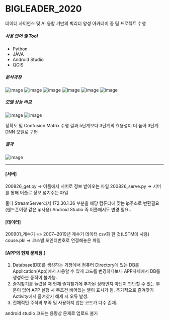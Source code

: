 # BIGLEADER_2020
데이터 사이언스 및 AI 융합 기반의 빅리더 양성 아카데미 중 팀 프로젝트 수행

<h5>사용 언어 및 Tool</h5>

- Python
- JAVA
- Android Studio
- QGIS

<h5> 분석과정 </h5>

![image](https://user-images.githubusercontent.com/68180545/139637404-e37fbbb6-58bc-4e1d-b322-911b6b4c7339.png)
![image](https://user-images.githubusercontent.com/68180545/139637534-bf031aa6-2c14-4136-b678-75f6f1be9bdf.png)
![image](https://user-images.githubusercontent.com/68180545/139637629-99e513db-bcd1-4472-baac-41d75a893a36.png)
![image](https://user-images.githubusercontent.com/68180545/139637662-34f43de5-d638-4547-a3ae-b290fc298b39.png)
![image](https://user-images.githubusercontent.com/68180545/139637687-5e7dc759-5f33-4c39-8ac4-9bf58091812e.png)
![image](https://user-images.githubusercontent.com/68180545/139637736-a786d666-f37c-4bfa-bb25-68f65560e3fc.png)

<h5> 모델 성능 비교 </h5>

![image](https://user-images.githubusercontent.com/68180545/139637803-558661d4-21ec-4385-8389-8f8cbac5fd03.png)
![image](https://user-images.githubusercontent.com/68180545/139637826-9d3542c0-f783-44ee-954b-fbebcc546f89.png)

정확도 및 Confusion Matrix 수행 결과 5단계보다 3단계의 효용성이 더 높아 3단계 DNN 모델로 구현

<h5> 결과 </h5>

![image](https://user-images.githubusercontent.com/68180545/139637955-45b9e80e-1e78-4385-af49-0382d0de7dac.png)

----------------------------------------------------------------------------------------------------------------------------

<h4> [서버] </h4>

200826_get.py -> 어플에서 서버로 정보 받아오는 파일
200826_serve.py -> 서버를 통해 어플로 정보 넘겨주는 파일

둘다 StreamServer라서 172.30.1.36 부분을 해당 컴퓨터에 맞는 ip주소로 변환필요 (핸드폰이랑 같은 ip사용)
Android Studio 즉 어플에서도 변경 필요..

<h4> [데이터]</h4>

200901_계수기 => 2007~2019년 계수기 데이터 csv화 한 것(LSTM에 사용)
couse.pkl => 코스별 포인터번호로 연결해놓은 파일

<h4> [APP의 현재 문제점.] </h4>

1. Database(DB)를 생성하는 과정에서 컴퓨터 Directory에 있는 DB를 Application(App)에서 사용할 수 있게 코드를 변경하다보니 APP자체에서 DB를 생성하는 동작이 불가능.
2. 즐겨찾기를 눌렀을 때 현재 즐겨찾기에 추가된 상태인지 아닌지 판단할 수 있는 부분이 없어 APP 실행 시 무조건 비어있는 별이 표시가 됨. 추가적으로 즐겨찾기 Activity에서 즐겨찾기 해제 시 오류 발생.
3. 전체적인 주석의 부족 및 사용하지 않는 코드가 다수 존재.

android studio 코드는 용량상 문제로 업로드 불가
